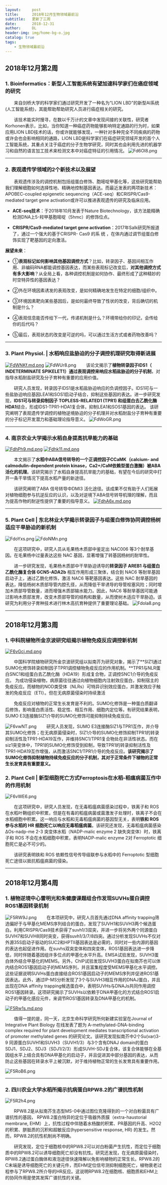 ```yaml
---
layout:     post
title:      2018年12月生物领域最前沿
subtitle:   更新了三周
date:       2018-12-31
author:     DL
header-img: img/home-bg-o.jpg
catalog: true
tags:
    - 生物领域最前沿
---
```


## 2018年12月第2周
### 1. Bioinformatics：新型人工智能系统有望加速科学家们在癌症领域的研究

&emsp;&emsp;来自剑桥大学的科学家们通过研究开发了一种名为“LION LBD”的新型AI系统(人工智能系统)，其能帮助帮助研究人员进行癌症相关的研究。

&emsp;&emsp;该技术能实时搜寻，在数以千万计的文章中发现间接的关联性，研究者Korhonen表示，比如，当你知道一种癌症药物能够影响特定通路的行为时，如果应用LION LBD技术的话，你或许就能够发现，一种针对多种完全不同疾病的药物或许会也会影响相同的通路，LION LBD是科学家们在癌症研究领域开发的首个人工智能系统，其重点关注于癌症的分子生物学研究，同时其也会利用先进的机器学习和自然的语言加工技术来检测文本中对癌症特征的引用情况。
![Fd6Ol8.png](https://s1.ax1x.com/2018/12/16/Fd6Ol8.png)

---

### 2. 表观遗传学领域的2个新技术以及展望

&emsp;&emsp;表观遗传涉及的调控机制包括组蛋白修饰、胞嘧啶甲基化等，这些研究能帮助我们理解细胞如何选择性地、精确地控制基因表达。而最近发表的两项新技术：APOBEC-coupled epigenetic sequencing（ACE-seq）和CRISPR/Cas9-mediated target gene activation或许可以推进表观遗传的研究及临床应用。

- **ACE-seq技术**：于2018年10月发表于Nature Biotechnology，该方法能精确检测DNA上5-羟甲基胞嘧啶（5hmc）的修饰位点。

- **CRISPR/Cas9-mediated target gene activation**：2017年Salk研究所报道了，通过一个强大的基于CRISPR- Cas9 的系 统   ，在体内通过调节组蛋白修饰实现了靶基因的定向激活。

**展望未来**：

- ①**表观标记如何影响其他基因调控方式**？比如，转录因子、基因间相互作用、非编码RNA都能调控基因表达，而某些表观标记改变后，**对其他调控方式有多大影响**？从全局上看，各种调控机制是如何协作、最终形成了这种精妙的时空特异性的基因表达？

- ②外在环境因素诱发的表观改变，是如何精确地发生在特定的细胞/组织中。

- ③环境因素靶向某些基因后，是如何最终导致了性状的改变，背后确切的机制是什么？

- ④表观信息能否传给下一代，传递机制是什么？环境带给你的印记，会传给你的后代吗？

- ⑤最后，表观状态的改变是可逆的吗，可以通过生活方式或者药物改善吗？

---

### 3. Plant Physiol. | 水稻响应盐胁迫的分子调控机理研究取得新进展
[![FdWNKf.md.png](https://s1.ax1x.com/2018/12/16/FdWNKf.md.png)](https://imgchr.com/i/FdWNKf)
![FdWUr8.png](https://s1.ax1x.com/2018/12/16/FdWUr8.png)
&emsp;&emsp;该论文揭示了**植物转录因子IDS1（ INDETERMINATE SPIKELET1）通过表观调控来响应水稻盐胁迫的分子机制**，对指导水稻耐盐研究及分子育种有重要的应用价值。

&emsp;&emsp;研究人员发现，转录因子IDS1是水稻盐胁迫响应的负调控因子。IDS1可与一些盐胁迫响应基因LEA1和SOS1启动子结合，抑制这些基因的表达。进一步研究发现，**IDS1可与转录抑制因子 TOPLESS-RELATED1 (TPR1) 和组蛋白去乙酰化酶 HDA1**结合，形成IDS1-TPR1-HDA1复合体，抑制LEA1和SOS1基因的表达。 该研究阐明了表观遗传学调控的植物逆境胁迫的分子机理并对水稻耐盐分子育种有重要的分子标记开发潜力和基础理论指导意义。
![FdWoGR.png](https://s1.ax1x.com/2018/12/16/FdWoGR.png)

---

### 4. 南京农业大学揭示水稻自身提高抗旱能力的基础
[![FdhPh9.md.png](https://s1.ax1x.com/2018/12/16/FdhPh9.md.png)](https://imgchr.com/i/FdhPh9)
[![Fdhk11.md.png](https://s1.ax1x.com/2018/12/16/Fdhk11.md.png)](https://imgchr.com/i/Fdhk11)

&emsp;&emsp;本文揭示了**水稻中ABA信号转导的一个正调控因子CCaMK（calcium- and calmodulin-dependent protein kinase，Ca2+/CaM依赖型蛋白激酶）被ABA活化的机理**。该研究揭示了水稻自身提高抗旱能力的基础，有望在今后的研究中打开一条干旱情况下提高水稻产量的新途径。

&emsp;&emsp;该研究阐明了ABA 信号转导中DMI3 活化途径。该成果不仅有助于人们拓展对植物细胞参与抗逆反应的认识，以及对逆境下ABA信号转导机理的理解，而且为提高作物的耐逆性提供了重要的指导意义。
[![FdhA6x.md.png](https://s1.ax1x.com/2018/12/16/FdhA6x.md.png)](https://imgchr.com/i/FdhA6x)

---

### 5. Plant Cell | 东北林业大学揭示转录因子与组蛋白修饰协同调控杨树适应干旱胁迫的新机制
![FdoYxs.png](https://s1.ax1x.com/2018/12/16/FdoYxs.png)
![FdoNMn.png](https://s1.ax1x.com/2018/12/16/FdoNMn.png)


&emsp;&emsp;在这项研究中，研究人员从毛果杨木质部中鉴定出 NAC006 等3个耐旱基因。在毛果杨中过量表达这些 NAC 基因，显著增强了转基因杨树的耐旱性。

&emsp;&emsp;进一步研究发现，毛果杨木质部中干旱胁迫诱导的**转录因子 AREB1 与组蛋白乙酰化酶复合体 GCN5-ADA2b** 相互作用形成三聚体，结合到 NAC6 等耐旱基因启动子上，通过乙酰化修饰，激活 NAC6 等靶基因表达。这些 NAC 耐旱基因的表达，降低杨树木质部导管内腔孔径，从而降低干旱诱导的导管栓塞风险；同时增加木质部导管数量，进而增强木质部输水能力。因此，NAC6 等耐旱基因可能通过影响木质部发育，改变木质部导管的结构和数量，从而使树木适应干旱胁迫。该研究为利用分子育种技术进行林木高抗育种提供了重要理论基础。
![Fdola8.png](https://s1.ax1x.com/2018/12/16/Fdola8.png)

---

## 2018年12月第3周

### 1. 中科院植物所金京波研究组揭示植物免疫反应调控新机制
[![F6vGcj.md.png](https://s1.ax1x.com/2018/12/24/F6vGcj.md.png)](https://imgchr.com/i/F6vGcj)

&emsp;&emsp;中国科学院植物研究所金京波研究组以拟南芥为研究对象，揭示了**SIZ1通过SUMO化修饰转录抑制因子TPR1调控植物免疫反应的作用机制。**TPR1与NLR蛋白SNC1和组蛋白去乙酰化酶（HDA19）形成复合物，正调控SNC1介导的免疫反应。
为成功侵染植物，病原菌往往通过向植物细胞内注射效应蛋白，抑制宿主的免疫反应。而植物的NOD类受体（NLRs）可特异识别效应蛋白，并激发效应子触发的免疫反应（ETI）。但在无病原菌侵染时持续激活

&emsp;&emsp;免疫反应对植物的正常生长发育是不利的。SUMO化修饰是一种蛋白质翻译后修饰，影响蛋白质活性、稳定性、相互作用、细胞内定位等。有研究结果表明，SUMO E3连接酶SIZ1介导的SUMO化修饰可能抑制持续免疫反应。

![F6vwNT.png](https://s1.ax1x.com/2018/12/24/F6vwNT.png)
&emsp;&emsp;研究人员发现，SUMO E3连接酶SIZ1与TPR1互作，并介导其SUMO化修饰；在无病原菌侵染时，SIZ1介导的SUMO化修饰抑制TPR1的转录抑制活性及TPR1-HDA19互作，并维持SNC1/TPR1复合物处在非活性状态。而在siz1突变体中，TPR1的SUMO化修饰受到抑制，导致TPR1的转录抑制活性及TPR1-HDA19互作增强，从而激活SNC1/TPR1介导的免疫反应。**该研究揭示了SUMO化修饰抑制植物持续免疫反应的分子机制，其对于正常条件下植物的正常生长发育具有重要意义。**

### 2. Plant Cell | 新型细胞死亡方式Ferroptosis在水稻-稻瘟病菌互作中的作用机制
![F6vWE6.png](https://s1.ax1x.com/2018/12/24/F6vWE6.png)

&emsp;&emsp;在这项研究中，研究人员发现，在无毒稻瘟病菌感染过程中，铁离子和 ROS 在水稻叶鞘组织中积累，但是在有毒的稻瘟病菌或菌激发子处理时，铁离子不会在水稻细胞中积累。这一响应与水稻和无毒稻瘟病菌的基因型无关，表明**铁和 ROS 参与水稻的 HR 细胞死亡以响应无毒稻瘟病菌**。该研究还发现，无毒稻瘟病菌感染ΔOs-nadp-me 2-3 突变体水稻（NADP-malic enzyme 2 缺失突变体）时，铁离子和 ROS 不会在水稻细胞中积累，表明NADP-malic enzyme 2对 Ferroptotic 细胞死亡是必不可少的。

&emsp;&emsp;该研究表明铁和 ROS 依赖性信号传导级联参与水稻中的 Ferroptotic 型细胞死亡途径以抵抗稻瘟病菌的侵染。

---

## 2018年12月第4周
### 1. 植物逆境中心雷明光和朱健康课题组合作发现SUVHs蛋白调控ROS1基因转录机制
![F5RW9J.png](https://s2.ax1x.com/2019/01/02/F5RW9J.png)
&emsp;&emsp;在本项研究中，研究人员首先通过DNA affinity trapping筛选偏好于与甲基化MEMS序列结合的蛋白，发现了SUVH1和SUVH3两个候选蛋白。利用CRISPR/Cas9技术获得了suvh1/3双突，并进一步将另外两个同源蛋白SUVH7和SUVH8同时突变，获得suvh1/3/7/8四突。通过分析发现SUVHs不仅对外源35S启动子驱动的SUC2和HPTII基因表达是必需的，同时对一些内源的基因的表达也起促进作用。在suvhs双突变体和四突变体，ROS1基因表达进一步降低，同时伴随着基因组许多位点的甲基化水平升高。EMSA试验发现，SUVH3蛋白体外结合甲基化的MEMS。另外，ChIP试验发现SUVH3蛋白在拟南芥也可以体内结合ROS1基因启动子的MEMS序列，并且富集程度受MEMS甲基化水平调控。这些证据说明SUVHs蛋白直接结合ROS1基因启动子的MEMS序列并促进ROS1基因表达。此外，通过IP-MS分析发现了3个与SUVH3相互作用的DNAJ蛋白，并且出现在DNA affinity trapping候选蛋白中，表明SUVHs与DNAJs共同作用调控ROS1基因转录。这项研究揭示了SUVHs以依赖于DNA甲基化的方式结合ROS1启动子的甲基化感应元件，来调节ROS1基因转录及DNA甲基化的机制。  

[![F5Rw1s.md.png](https://s2.ax1x.com/2019/01/02/F5Rw1s.md.png)](https://imgchr.com/i/F5Rw1s)

&emsp;&emsp;值得一提的是，同一天，北京生命科学研究所何新建实验室在Journal of Integrative Plant Biology 在线发表了题为 A-methylated-DNA-binding complex required for plant development mediates transcriptional activation of promoter methylated genes 的研究论文。该研究发现拟南芥中2个Su(var)3-9 同源蛋白SUVH1和SUVH3（SUVH1/3）与3个含有DNAJ domain的蛋白SDJ1、SDJ2、SDJ3（SDJ1/2/3）形成SUVH-SDJ复合体，该复合体能够在全基因组水平上结合具有DNA甲基化的启动子，并且促进其中部分基因的表达，从而防止这些基因在转录水平上被沉默，对于维持植物正常的生长发育具有重要作用。

![F5RoB6.png](https://s2.ax1x.com/2019/01/02/F5RoB6.png)

---

### 2. 四川农业大学水稻所揭示抗病蛋白RPW8.2的广谱抗性机制
![F5R2h4.png](https://s2.ax1x.com/2019/01/02/F5R2h4.png)

&emsp;&emsp;RPW8.2是从拟南芥生态型MS-0中通过图位克隆得到的一个对白粉菌具有广谱抗性的基因， RPW8.2蛋白特异的定位于吸器外质膜（extra-haustorial membrane, EHM）上，抗性过程中伴随着水杨酸的积累、PR基因的升高、H2O2的积累、胼胝质的沉积和超敏反应(hypersensitive response, HR) 的发生。然而，RPW8.2的抗性机制尚不明确。

&emsp;&emsp;研究发现，定位于细胞核中的RPW8.2可以对白粉菌产生抗性，而定位于细胞质中的RPW8.2可以诱导细胞死亡却没有抗性。研究还发现，在无病原菌侵染时，RPW8.2通过蛋白酶体和液泡途径快速降解以免影响植物的正常生长。RPW8.2的C末端是诱导细胞死亡的关键元件，而EHM定位信号测抑制细胞死亡，植物衰老过程参与了RPW8.2所介导的HR反应。这说明RPW8.2在细胞核、细胞质和EHM上的协同作用是使其发挥广谱抗性的关键。
